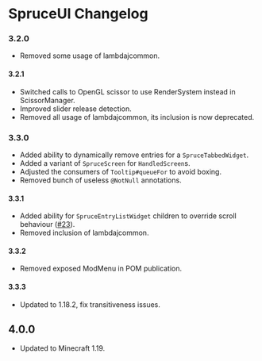 # SpruceUI Changelog

### 3.2.0

 - Removed some usage of lambdajcommon.

#### 3.2.1

 - Switched calls to OpenGL scissor to use RenderSystem instead in ScissorManager.
 - Improved slider release detection.
 - Removed all usage of lambdajcommon, its inclusion is now deprecated.

### 3.3.0

 - Added ability to dynamically remove entries for a `SpruceTabbedWidget`.
 - Added a variant of `SpruceScreen` for `HandledScreen`s.
 - Adjusted the consumers of `Tooltip#queueFor` to avoid boxing.
 - Removed bunch of useless `@NotNull` annotations.

#### 3.3.1

 - Added ability for `SpruceEntryListWidget` children to override scroll behaviour ([#23](https://github.com/LambdAurora/SpruceUI/pull/23)).
 - Removed inclusion of lambdajcommon.

#### 3.3.2

 - Removed exposed ModMenu in POM publication.

#### 3.3.3

 - Updated to 1.18.2, fix transitiveness issues.

## 4.0.0

 - Updated to Minecraft 1.19.
